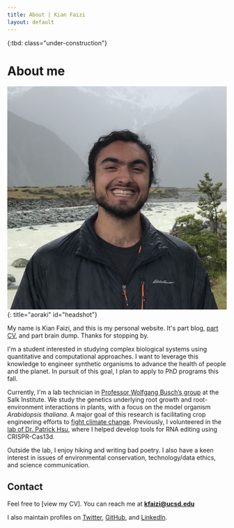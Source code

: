 ```yaml
---
title: About | Kian Faizi
layout: default
---
```


{:tbd: class="under-construction"}

# About me
![headshot](assets/headshot_web.jpg){: title="aoraki" id="headshot"}

My name is Kian Faizi, and this is my personal website. It's part blog, [part CV], and part brain dump. Thanks for stopping by.

I'm a student interested in studying complex biological systems using quantitative and computational approaches. I want to leverage this knowledge to engineer synthetic organisms to advance the health of people and the planet. In pursuit of this goal, I plan to apply to PhD programs this fall.

Currently, I'm a lab technician in [Professor Wolfgang Busch’s group] at the Salk Institute. We study the genetics underlying root growth and root-environment interactions in plants, with a focus on the model organism _Arabidopsis thaliana_. A major goal of this research is facilitating crop engineering efforts to [fight climate change]. Previously, I volunteered in the [lab of Dr. Patrick Hsu], where I helped develop tools for RNA editing using CRISPR-Cas13d.

Outside the lab, I enjoy hiking and writing bad poetry. I also have a keen interest in issues of environmental conservation, technology/data ethics, and science communication.

## Contact

Feel free to [view my CV]. You can reach me at <b>kfaizi@ucsd.edu</b>

I also maintain profiles on [Twitter], [GitHub], and [LinkedIn].

[part CV]: cv.html "CV"
[Professor Wolfgang Busch’s group]: https://busch.salk.edu/ "Busch Lab homepage"
[fight climate change]: https://www.salk.edu/science/power-of-plants/ "Harnessing Plants Initiative"
[lab of Dr. Patrick Hsu]: http://patrickhsulab.org/ "Hsu Lab homepage"
[Twitter]: https://www.twitter.com/kianfaizi/ "@kianfaizi"
[GitHub]: https://www.github.com/kfaizi/ "@kfaizi"
[LinkedIn]: https://www.linkedin.com/in/kian-faizi/ "Kian Faizi"
